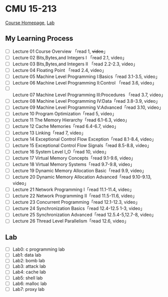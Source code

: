 # CMU 15-213
[Course Homepage](https://www.cs.cmu.edu/~213/schedule.html), [Lab](http://csapp.cs.cmu.edu/3e/labs.html)

## My Learning Process

- [ ] Lecture 01 Course Overview 「read 1, ~~video~~」
- [ ] Lecture 02 Bits,Bytes,and Integers I 「read 2.1, video」
- [ ] Lecture 03 Bits,Bytes,and Integers II 「read 2.2-2.3, video」
- [ ] Lecture 04 Floating Point 「read 2.4, video」
- [ ] Lecture 05 Machine Level Programming I:Basics「read 3.1-3.5, video」
- [ ] Lecture 06 Machine Level Programming ll:Control 「read 3.6, video」
- [ ] Lecture 07 Machine Level Programming Ill:Procedures 「read 3.7, video」
- [ ] Lecture 08 Machine Level Programming IV:Data「read 3.8-3.9, video」
- [ ] Lecture 09 Machine Level Programming V:Advanced「read 3.10, video」
- [ ] Lecture 10 Program Optimization「read 5, video」
- [ ] Lecture 11 The Memory Hierarchy「read 6.1-6.3, video」
- [ ] Lecture 12 Cache Memories「read 6.4-6.7, video」
- [ ] Lecture 13 Linking「read 7, video」
- [ ] Lecture 14 Exceptional Control Flow Exception「read 8.1-8.4, video」
- [ ] Lecture 15 Exceptional Control Flow Signals「read 8.5-8.8, video」
- [ ] Lecture 16 System Level I_O「read 10, video」
- [ ] Lecture 17 Virtual Memory Concepts「read 9.1-9.6, video」
- [ ] Lecture 18 Virtual Memory Systems「read 9.7-9.8, video」
- [ ] Lecture 19 Dynamic Memory Allocation Basic「read 9.9, video」
- [ ] Lecture 20 Dynamic Memory Allocation Advanced「read 9.10-9.13, video」
- [ ] Lecture 21 Network Programming I「read 11.1-11.4, video」
- [ ] Lecture 22 Network Programming II「read 11.5-11.6, video」
- [ ] Lecture 23 Concurrent Programming「read 12.1-12.3, video」
- [ ] Lecture 24 Synchronization Basics「read 12.4-12.5 1-3, video」
- [ ] Lecture 25 Synchronization Advanced「read 12.5.4-5,12.7-8, video」
- [ ] Lecture 26 Thread Level Parallelism「read 12.6, video」

## Lab

- [ ]  Lab0: c programming lab
- [ ]  Lab1: data lab
- [ ]  Lab2: bomb lab
- [ ]  Lab3: attack lab
- [ ]  Lab4: cache lab
- [ ]  Lab5: shell lab
- [ ]  Lab6: malloc lab
- [ ]  Lab7: proxy lab
